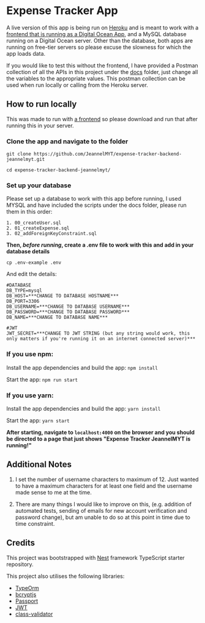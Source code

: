 # Expense Tracker App

A live version of this app is being run on [Heroku](https://expense-tracker-backend-jean.herokuapp.com/) and is meant to work with a [frontend that is running as a Digital Ocean App](https://expense-tracker-jeannelmyt-g2sqi.ondigitalocean.app/), and a MySQL database running on a Digital Ocean server. Other than the database, both apps are running on free-tier servers so please excuse the slowness for which the app loads data.

If you would like to test this without the frontend, I have provided a Postman collection of all the APIs in this project under the [docs](https://github.com/JeannelMYT/expense-tracker-backend-jeannelmyt/tree/main/docs) folder, just change all the variables to the appropriate values. This postman collection can be used when run locally or calling from the Heroku server.

## How to run locally

This was made to run with [a frontend](https://github.com/JeannelMYT/expense-tracker-jeannelmyt) so please download and run that after running this in your server.

### Clone the app and navigate to the folder

```
git clone https://github.com/JeannelMYT/expense-tracker-backend-jeannelmyt.git

cd expense-tracker-backend-jeannelmyt/
```

### Set up your database

Please set up a database to work with this app before running, I used MYSQL and have included the scripts under the docs folder, please run them in this order:

```
1. 00_createUser.sql
2. 01_createExpense.sql
3. 02_addForeignKeyConstraint.sql
```

**Then, _before running_, create a .env file to work with this and add in your database details**

```
cp .env-example .env
```

And edit the details:

```
#DATABASE
DB_TYPE=mysql
DB_HOST=***CHANGE TO DATABASE HOSTNAME***
DB_PORT=3306
DB_USERNAME=***CHANGE TO DATABASE USERNAME***
DB_PASSWORD=***CHANGE TO DATABASE PASSWORD***
DB_NAME=***CHANGE TO DATABASE NAME***

#JWT
JWT_SECRET=***CHANGE TO JWT STRING (but any string would work, this only matters if you're running it on an internet connected server)***
```

### If you use npm:

Install the app dependencies and build the app:
`npm install`

Start the app:
`npm run start`

### If you use yarn:

Install the app dependencies and build the app:
`yarn install`

Start the app:
`yarn start`

**After starting, navigate to `localhost:4000` on the browser and you should be directed to a page that just shows "Expense Tracker JeannelMYT is running!"**

## Additional Notes

1. I set the number of username characters to maximum of 12. Just wanted to have a maximum characters for at least one field and the username made sense to me at the time. 

2. There are many things I would like to improve on this, (e.g. addition of automated tests, sending of emails for new account verification and password change), but am unable to do so at this point in time due to time constraint.

## Credits

This project was bootstrapped with [Nest](https://github.com/nestjs/nest) framework TypeScript starter repository.

This project also utilises the following libraries:

- [TypeOrm](https://www.npmjs.com/package/typeorm)
- [bcryptjs](https://www.npmjs.com/package/bcryptjs)
- [Passport](https://www.npmjs.com/package/@nestjs/passport)
- [JWT](https://www.npmjs.com/package/@nestjs/jwt)
- [class-validator](https://github.com/typestack/class-validator)
